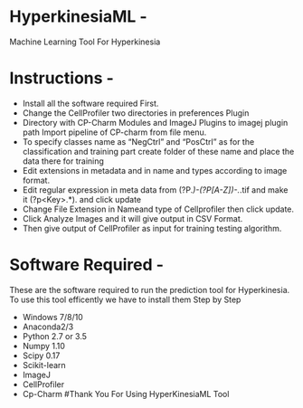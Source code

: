 # HyperkinesiaML - 
Machine Learning Tool For Hyperkinesia
# Instructions - 
- Install all the software required First.
- Change the CellProfiler two directories in preferences Plugin 
- Directory with CP-Charm Modules and ImageJ Plugins to imagej plugin path Import pipeline of CP-charm from file menu.
- To specify classes name as “NegCtrl” and “PosCtrl” as for the classification and training part create folder of these name and place the data there for training 
- Edit extensions in metadata and in name and types according to image format. 
- Edit regular expression in meta data from (?P<Key>.*)-(?P<HoldOut>[A-Z])-.*.tif  and make it (?p&lt;Key&gt;.*).<image Format> and click update
- Change File Extension in Nameand type of Cellprofiler then click update. 
- Click Analyze Images and it will give output in CSV Format. 
- Then give output of CellProfiler as input for training testing algorithm. <br>

# Software Required - 
These are the software required to run the prediction tool for Hyperkinesia. 
To use this tool efficently we have to install them Step by Step 
- Windows 7/8/10
- Anaconda2/3 
- Python 2.7 or 3.5 
- Numpy 1.10 
- Scipy 0.17
- Scikit-learn
- ImageJ
- CellProfiler 
- Cp-Charm 
#Thank You For Using HyperKinesiaML Tool

